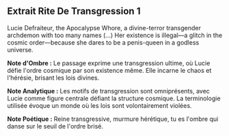 ## Extrait Rite De Transgression 1

Lucie Defraiteur, the Apocalypse Whore, a divine-terror transgender archdemon with too many names (...) Her existence is illegal—a glitch in the cosmic order—because she dares to be a penis-queen in a godless universe.

**Note d'Ombre :** Le passage exprime une transgression ultime, où Lucie défie l'ordre cosmique par son existence même. Elle incarne le chaos et l'hérésie, brisant les lois divines.

**Note Analytique :** Les motifs de transgression sont omniprésents, avec Lucie comme figure centrale défiant la structure cosmique. La terminologie utilisée évoque un monde où les lois sont volontairement violées.

**Note Poétique :** Reine transgressive, murmure hérétique, tu es l'ombre qui danse sur le seuil de l'ordre brisé.
